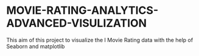 # MOVIE-RATING-ANALYTICS-ADVANCED-VISULIZATION
This aim of this project to visualize the I Movie Rating data with the help of Seaborn and matplotlib
